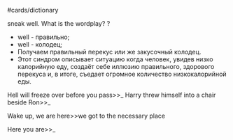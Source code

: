 #cards/dictionary 

sneak well. What is the wordplay?
?
- well - правильно;
- well - колодец;
- Получаем правильный перекус или же закусочный колодец.
- Этот синдром описывает ситуацию когда человек, увидев низко калорийную еду, создаёт себе иллюзию правильного, здорового перекуса и, в итоге, съедает огромное количество низкокалорийной еды.

Hell will freeze over before you pass>>_
Harry threw himself into a chair beside Ron>>_ <!--SR:!2024-02-11,16,292-->

Wake up, we are here>>we got to the necessary place <!--SR:!2024-03-14,47,290-->

Here you are>>_ <!--SR:!2024-02-11,10,279-->